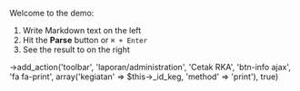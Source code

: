 Welcome to the demo:

1. Write Markdown text on the left
2. Hit the __Parse__ button or `⌘ + Enter`
3. See the result to on the right

->add_action('toolbar', 'laporan/administration', 'Cetak RKA', 'btn-info ajax', 'fa fa-print', array('kegiatan' => $this->_id_keg, 'method' => 'print'), true)
